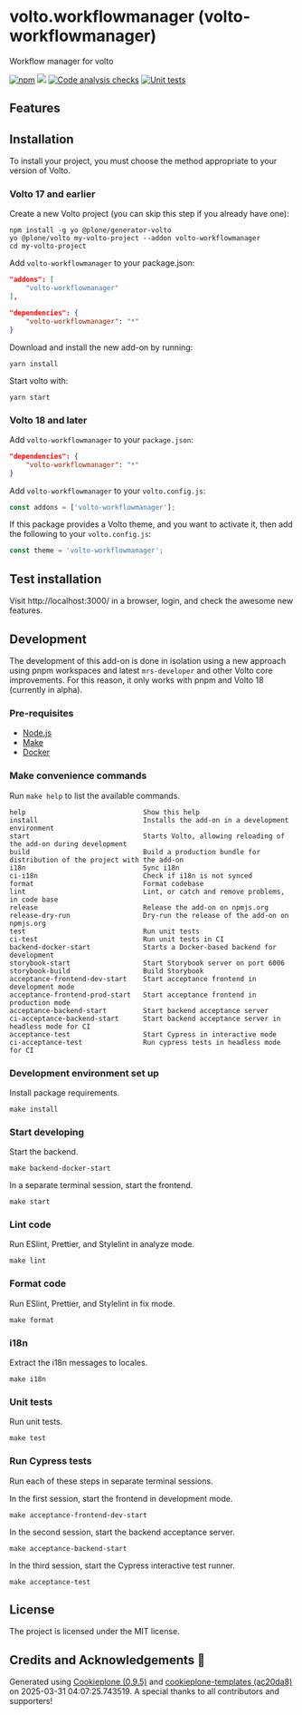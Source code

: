 # volto.workflowmanager (volto-workflowmanager)

Workflow manager for volto

[![npm](https://img.shields.io/npm/v/volto-workflowmanager)](https://www.npmjs.com/package/volto-workflowmanager)
[![](https://img.shields.io/badge/-Storybook-ff4785?logo=Storybook&logoColor=white&style=flat-square)](https://collective.github.io/volto-workflowmanager/)
[![Code analysis checks](https://github.com/collective/volto-workflowmanager/actions/workflows/code.yml/badge.svg)](https://github.com/collective/volto-workflowmanager/actions/workflows/code.yml)
[![Unit tests](https://github.com/collective/volto-workflowmanager/actions/workflows/unit.yml/badge.svg)](https://github.com/collective/volto-workflowmanager/actions/workflows/unit.yml)

## Features

<!-- List your awesome features here -->

## Installation

To install your project, you must choose the method appropriate to your version of Volto.


### Volto 17 and earlier

Create a new Volto project (you can skip this step if you already have one):

```
npm install -g yo @plone/generator-volto
yo @plone/volto my-volto-project --addon volto-workflowmanager
cd my-volto-project
```

Add `volto-workflowmanager` to your package.json:

```JSON
"addons": [
    "volto-workflowmanager"
],

"dependencies": {
    "volto-workflowmanager": "*"
}
```

Download and install the new add-on by running:

```
yarn install
```

Start volto with:

```
yarn start
```

### Volto 18 and later

Add `volto-workflowmanager` to your `package.json`:

```json
"dependencies": {
    "volto-workflowmanager": "*"
}
```

Add `volto-workflowmanager` to your `volto.config.js`:

```javascript
const addons = ['volto-workflowmanager'];
```

If this package provides a Volto theme, and you want to activate it, then add the following to your `volto.config.js`:

```javascript
const theme = 'volto-workflowmanager';
```

## Test installation

Visit http://localhost:3000/ in a browser, login, and check the awesome new features.


## Development

The development of this add-on is done in isolation using a new approach using pnpm workspaces and latest `mrs-developer` and other Volto core improvements.
For this reason, it only works with pnpm and Volto 18 (currently in alpha).


### Pre-requisites

-   [Node.js](https://6.docs.plone.org/install/create-project.html#node-js)
-   [Make](https://6.docs.plone.org/install/create-project.html#make)
-   [Docker](https://6.docs.plone.org/install/create-project.html#docker)


### Make convenience commands

Run `make help` to list the available commands.

```text
help                             Show this help
install                          Installs the add-on in a development environment
start                            Starts Volto, allowing reloading of the add-on during development
build                            Build a production bundle for distribution of the project with the add-on
i18n                             Sync i18n
ci-i18n                          Check if i18n is not synced
format                           Format codebase
lint                             Lint, or catch and remove problems, in code base
release                          Release the add-on on npmjs.org
release-dry-run                  Dry-run the release of the add-on on npmjs.org
test                             Run unit tests
ci-test                          Run unit tests in CI
backend-docker-start             Starts a Docker-based backend for development
storybook-start                  Start Storybook server on port 6006
storybook-build                  Build Storybook
acceptance-frontend-dev-start    Start acceptance frontend in development mode
acceptance-frontend-prod-start   Start acceptance frontend in production mode
acceptance-backend-start         Start backend acceptance server
ci-acceptance-backend-start      Start backend acceptance server in headless mode for CI
acceptance-test                  Start Cypress in interactive mode
ci-acceptance-test               Run cypress tests in headless mode for CI
```

### Development environment set up

Install package requirements.

```shell
make install
```

### Start developing

Start the backend.

```shell
make backend-docker-start
```

In a separate terminal session, start the frontend.

```shell
make start
```

### Lint code

Run ESlint, Prettier, and Stylelint in analyze mode.

```shell
make lint
```

### Format code

Run ESlint, Prettier, and Stylelint in fix mode.

```shell
make format
```

### i18n

Extract the i18n messages to locales.

```shell
make i18n
```

### Unit tests

Run unit tests.

```shell
make test
```

### Run Cypress tests

Run each of these steps in separate terminal sessions.

In the first session, start the frontend in development mode.

```shell
make acceptance-frontend-dev-start
```

In the second session, start the backend acceptance server.

```shell
make acceptance-backend-start
```

In the third session, start the Cypress interactive test runner.

```shell
make acceptance-test
```

## License

The project is licensed under the MIT license.

## Credits and Acknowledgements 🙏

Generated using [Cookieplone (0.9.5)](https://github.com/plone/cookieplone) and [cookieplone-templates (ac20da8)](https://github.com/plone/cookieplone-templates/commit/ac20da82a59d967b1c55d174f043f02d847febaa) on 2025-03-31 04:07:25.743519. A special thanks to all contributors and supporters!
